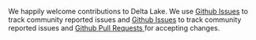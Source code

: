 
We happily welcome contributions to Delta Lake. We use [Github Issues](/../../issues/) to track community reported issues and [Github Issues](/../../issues/) to track community reported issues and [Github Pull Requests ](/../../pulls/) for accepting changes.

